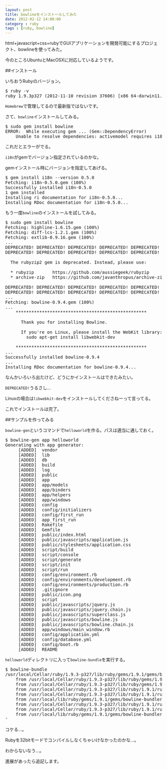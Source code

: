 ```yaml
---
layout: post
title: bowlineをインストールしてみた
date: 2012-02-12 14:00:00
category : ruby
tags : [ruby, bowline]
---
```


html+javascript+css+rubyでGUIアプリケーションを開発可能にするプロジェクト、bowlineを使ってみた。

今のところUbuntuとMacOSXに対応しているようです。

##インストール

いちおうRubyのバージョン。

<pre>
$ ruby -v
ruby 1.9.3p327 (2012-11-10 revision 37606) [x86_64-darwin11.4.0]
</pre>

`Homebrew`で管理してるので最新版ではないです。

さて、`bowline`インストールしてみる。

<pre>
$ sudo gem install bowline
ERROR:  While executing gem ... (Gem::DependencyError)
    Unable to resolve dependencies: activemodel requires i18n (~> 0.5.0)
</pre>

これだとエラーがでる。

`i18n`がgemでバージョン指定されているのかな。

gemインストール時にバージョンを指定してあげる。

<pre>
$ gem install i18n --version 0.5.0
Fetching: i18n-0.5.0.gem (100%)
Successfully installed i18n-0.5.0
1 gem installed
Installing ri documentation for i18n-0.5.0...
Installing RDoc documentation for i18n-0.5.0...
</pre>

もう一度`bowline`のインストールを試してみる。

<pre>
$ sudo gem install bowline
Fetching: highline-1.6.15.gem (100%)
Fetching: diff-lcs-1.2.1.gem (100%)
Fetching: extlib-0.9.16.gem (100%)
...
DEPRECATED! DEPRECATED! DEPRECATED! DEPRECATED! DEPRECATED! DEPRECATED!
DEPRECATED! DEPRECATED! DEPRECATED! DEPRECATED! DEPRECATED! DEPRECATED!

  The rubyzip2 gem is deprecated. Instead, please use:

  * rubyzip       https://github.com/aussiegeek/rubyzip
  * archive-zip   https://github.com/javanthropus/archive-zip

DEPRECATED! DEPRECATED! DEPRECATED! DEPRECATED! DEPRECATED! DEPRECATED!
DEPRECATED! DEPRECATED! DEPRECATED! DEPRECATED! DEPRECATED! DEPRECATED!
...
Fetching: bowline-0.9.4.gem (100%)
...
    **************************************************

      Thank you for installing Bowline.
      
      If you're on Linux, please install the WebKit library:
        sudo apt-get install libwebkit-dev

    **************************************************
...
Successfully installed bowline-0.9.4
...
Installing RDoc documentation for bowline-0.9.4...
</pre>

なんかいろいろ出たけど、どうにかインストールはできたみたい。

`DEPRECATED!`うるさし...

Linuxの場合は`libwebkit-dev`をインストールしてくださねーって言ってる。

これでインストールは完了。

##サンプルを作ってみる

`bowline-gen`というコマンドで`helloworld`を作る。パスは適当に通しておく。

<pre>
$ bowline-gen app helloworld
Generating with app generator:
     [ADDED]  vendor
     [ADDED]  lib
     [ADDED]  db
     [ADDED]  build
     [ADDED]  log
     [ADDED]  public
     [ADDED]  app
     [ADDED]  app/models
     [ADDED]  app/binders
     [ADDED]  app/helpers
     [ADDED]  app/windows
     [ADDED]  config
     [ADDED]  config/initializers
     [ADDED]  config/first_run
     [ADDED]  app_first_run
     [ADDED]  Rakefile
     [ADDED]  Gemfile
     [ADDED]  public/index.html
     [ADDED]  public/javascripts/application.js
     [ADDED]  public/stylesheets/application.css
     [ADDED]  script/build
     [ADDED]  script/console
     [ADDED]  script/generate
     [ADDED]  script/init
     [ADDED]  script/run
     [ADDED]  config/environment.rb
     [ADDED]  config/environments/development.rb
     [ADDED]  config/environments/production.rb
     [ADDED]  .gitignore
     [ADDED]  public/icon.png
     [ADDED]  script
     [ADDED]  public/javascripts/jquery.js
     [ADDED]  public/javascripts/jquery.chain.js
     [ADDED]  public/javascripts/superclass.js
     [ADDED]  public/javascripts/bowline.js
     [ADDED]  public/javascripts/bowline.chain.js
     [ADDED]  app/windows/main_window.rb
     [ADDED]  config/application.yml
     [ADDED]  config/database.yml
     [ADDED]  config/boot.rb
     [ADDED]  README
</pre>

`helloworld`ディレクトリに入って`bowline-bundle`を実行する。

<pre>
$ bowline-bundle
/usr/local/Cellar/ruby/1.9.3-p327/lib/ruby/gems/1.9.1/gems/bowline-bundler-0.0.4/lib/bowline/bundler/dependency.rb:59:in `<class:Dependency>': undefined method `version_requirements' for class `Bundler::Dependency' (NameError)
	from /usr/local/Cellar/ruby/1.9.3-p327/lib/ruby/gems/1.9.1/gems/bowline-bundler-0.0.4/lib/bowline/bundler/dependency.rb:4:in `<module:Bundler>'
	from /usr/local/Cellar/ruby/1.9.3-p327/lib/ruby/gems/1.9.1/gems/bowline-bundler-0.0.4/lib/bowline/bundler/dependency.rb:1:in `<top (required)>'
	from /usr/local/Cellar/ruby/1.9.3-p327/lib/ruby/1.9.1/rubygems/custom_require.rb:36:in `require'
	from /usr/local/Cellar/ruby/1.9.3-p327/lib/ruby/1.9.1/rubygems/custom_require.rb:36:in `require'
	from /usr/local/lib/ruby/gems/1.9.1/gems/bowline-bundler-0.0.4/lib/bowline/bundler.rb:18:in `<top (required)>'
	from /usr/local/Cellar/ruby/1.9.3-p327/lib/ruby/1.9.1/rubygems/custom_require.rb:36:in `require'
	from /usr/local/Cellar/ruby/1.9.3-p327/lib/ruby/1.9.1/rubygems/custom_require.rb:36:in `require'
	from /usr/local/lib/ruby/gems/1.9.1/gems/bowline-bundler-0.0.4/bin/bowline-bundle:4:in `<main>'
</pre>

コケる…。

Rubyを32bitモードでコンパイルしなくちゃいけなかったのかな…。

わからないなう…。

進展があったら追記します。
